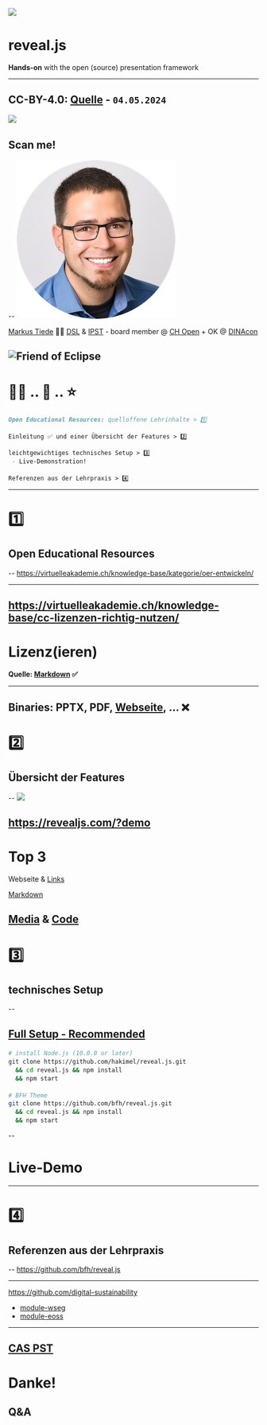 ![](https://openeducationday.ch/wp-content/uploads/sites/5/2024/03/oed-logo-finish-export.svg)

# reveal.js

**Hands-on** with the open (source) presentation framework

<hr>

CC-BY-4.0: [Quelle](https://github.com/digital-sustainability/open-source/blob/main/docs/slides/2024-oed/content.md) - `04.05.2024`
--
![](http://api.qrserver.com/v1/create-qr-code/?color=000000&bgcolor=FFFFFF&data=https%3A%2F%2Fgithub.com%2Fdigital-sustainability%2Fopen-source%2Fblob%2Fmain%2Fdocs%2Fslides%2F2024-oed%2Fcontent.md&qzone=0&margin=0&size=400x400&ecc=L)

## Scan me!
--
![me](https://github.com/MarkusTiede/about/raw/main/img/me-circle.png)

[Markus Tiede](http://www.mtiede.de) 👨‍🏫 [DSL](https://www.bfh.ch/de/forschung/forschungsbereiche/digital-sustainability-lab/) & [IPST](https://www.bfh.ch/de/forschung/forschungsbereiche/public-sector-transformation/) - board member @ [CH Open](https://www.ch-open.ch) + OK @ [DINAcon](https://dinacon.ch)

![Friend of Eclipse](https://www.eclipse.org/community/newsletter/imagesmisc/frendsEclipse.png "Friend of Eclipse")
---
# 👨‍🏫 .. 🤔 .. ⭐

```md [|1|3|5-6|8|]
Open Educational Resources: quelloffene Lehrinhalte > 1️⃣

Einleitung ✅ und einer Übersicht der Features > 2️⃣ 

leichtgewichtiges technisches Setup > 3️⃣ 
 - Live-Demonstration!

Referenzen aus der Lehrpraxis > 4️⃣
```
---
# 1️⃣

## Open Educational Resources
--
https://virtuelleakademie.ch/knowledge-base/kategorie/oer-entwickeln/

<hr>

https://virtuelleakademie.ch/knowledge-base/cc-lizenzen-richtig-nutzen/
--
# Lizenz(ieren)

**Quelle: [Markdown](https://raw.githubusercontent.com/bfh/opensource/main/docs/slides/2024-oed/content.md) ✅**

<hr>

Binaries: PPTX, PDF, [Webseite](https://github.com/bfh/opensource/blob/main/docs/slides/2024-oed/content.md#open-educational-resources), ... ❌
---
# 2️⃣

## Übersicht der Features
--
<img src="https://static.slid.es/reveal/logo-v1/reveal-black-text.svg" width="800px">

https://revealjs.com/?demo
--
# Top 3

Webseite & [Links](https://revealjs.com/links/)

[Markdown](https://revealjs.com/markdown/)

[Media](https://revealjs.com/media/) & [Code](https://revealjs.com/code/)
---
# 3️⃣

## technisches Setup
--
## [Full Setup - Recommended](https://revealjs.com/installation/#full-setup)

```bash [|2-4|7|]
# install Node.js (10.0.0 or later)
git clone https://github.com/hakimel/reveal.js.git 
  && cd reveal.js && npm install
  && npm start

# BFH Theme
git clone https://github.com/bfh/reveal.js.git 
  && cd reveal.js && npm install
  && npm start
```
--
# Live-Demo
---
# 4️⃣

## Referenzen aus der Lehrpraxis
--
https://github.com/bfh/reveal.js

<hr>

https://github.com/digital-sustainability

- [module-wseg](https://github.com/digital-sustainability/module-wseg)
- [module-eoss](https://github.com/digital-sustainability/module-eoss)

<hr>

[CAS PST](https://github.com/digital-sustainability/cas-pst)
---
# Danke!

## Q&A
